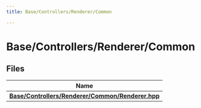```yaml
---
title: Base/Controllers/Renderer/Common

---
```


# Base/Controllers/Renderer/Common



## Files

| Name           |
| -------------- |
| **[Base/Controllers/Renderer/Common/Renderer.hpp](Files/_renderer_8hpp.md#file-renderer.hpp)**  |
